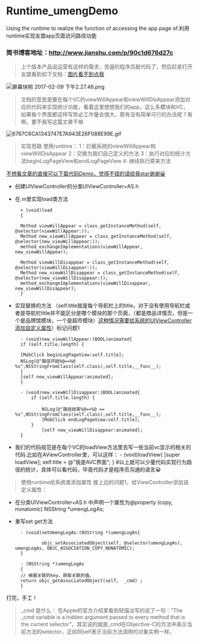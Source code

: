 # Runtime_umengDemo
Using the runtime to realize the function of accessing the app page of.利用runtime实现友盟app页面访问路径功能 

### 简书博客地址：http://www.jianshu.com/p/90c1d676d27c

>上个版本产品说运营有这样的需求，苦逼的程序员敲代码了，然后赶紧打开友盟看到如下文档：[图片看不到点我](http://upload-images.jianshu.io/upload_images/609618-c76e6f85902c7f6a.png?imageMogr2/auto-orient/strip%7CimageView2/2/w/1240)



![屏幕快照 2017-02-09 下午2.27.46.png](http://upload-images.jianshu.io/upload_images/609618-c76e6f85902c7f6a.png?imageMogr2/auto-orient/strip%7CimageView2/2/w/1240)

>文档的意思是要在每个VC的viewWillAppear和viewWillDisAppear添加对应的代码来实现统计功能，看着这里想想我们的app，这么多模块和VC，如果每个界面都这样写势必工作量会很大，那有没有简单可行的办法呢？有啊，要不我写这篇文章干嘛




![6767C6CA1343747E7A943E26F088E99E.gif](http://upload-images.jianshu.io/upload_images/609618-32c61923515879d5.gif?imageMogr2/auto-orient/strip)


>实现思路 使用runtime：
1：拦截系统的viewWillAppear和viewWillDisAppear
2：交换为我们自己定义的方法
3：执行对应的统计方法beginLogPageView和endLogPageView
4: 继续执行原来方法

[不想看文章的直接可以下载代码Demo，觉得不错的请给我star谢谢😀](https://github.com/niunaruto/Runtime_umengDemo)

- 创建UIViewController的分类UIViewController+AS.h
- 在.m里实现load类方法

        + (void)load
        {

        Method viewWillAppear = class_getInstanceMethod(self, @selector(viewWillAppear:));
        Method new_viewWillAppear = class_getInstanceMethod(self, @selector(new_viewWillAppear:));
        method_exchangeImplementations(viewWillAppear, new_viewWillAppear);

        Method viewWillDisappear = class_getInstanceMethod(self, @selector(viewWillDisappear:));
        Method new_viewWillDisappear = class_getInstanceMethod(self, @selector(new_viewWillDisappear:));
        method_exchangeImplementations(viewWillDisappear, new_viewWillDisappear);
        }
- 实现替换的方法 （self.title就是每个导航栏上的title，对于没有使用导航栏或者是导航栏title并不能区分是哪个模块的那个页面，（都是商品详情页，但是一个是品牌馆模块，一个是超市模块）[这种情况需要给系统的UIViewController添加自定义属性]()）标记问题1
      
        - (void)new_viewWillAppear:(BOOL)animated{
        if (self.title.length) {

        [MobClick beginLogPageView:self.title];
        NSLog(@"路径开始%@==%@  %s",NSStringFromClass(self.class),self.title,__func__);
        }
        [self new_viewWillAppear:animated];
        }

        - (void)new_viewWillDisappear:(BOOL)animated{
            if (self.title.length) {

                NSLog(@"路径结束%@==%@ == %s",NSStringFromClass(self.class),self.title,__func__);
                [MobClick endLogPageView:self.title];
            }
                [self new_viewWillDisappear:animated];
        }

- 我们的代码规范是在每个VC的loadView方法里去写一些当前vc显示的相关的代码.比如在AViewController里，可以这样：
        - (void)loadView{
             [super loadView];
           self.title = @"我是AVC界面";
        }
#以上就可以少量代码实现行为路径的统计，具体可以看代码，毕竟代码才是程序员沟通的语言😀

>使用runtime给系统类添加属性
接上边的问题1，给ViewController添加自定义属性：

- 在分类UIViewController+AS.h 中声明一个属性为@property (copy, nonatomic) NSString *umengLogAs;
- 重写set get方法

        - (void)setUmengLogAs:(NSString *)umengLogAs{

                objc_setAssociatedObject(self, @selector(umengLogAs), umengLogAs, OBJC_ASSOCIATION_COPY_NONATOMIC);
        }

        - (NSString *)umengLogAs
        {
        // 根据关联的key，获取关联的值。
        return objc_getAssociatedObject(self,  _cmd) ;
        }
打完，手工！

> _cmd 是什么： 在Apple的官方介绍里看到轻描淡写的说了一句：“The _cmd variable is a hidden argument passed to every method that is the current selector”，其实说的就是_cmd在Objective-C的方法中表示当前方法的selector，正如同self表示当前方法调用的对象实例一样。
